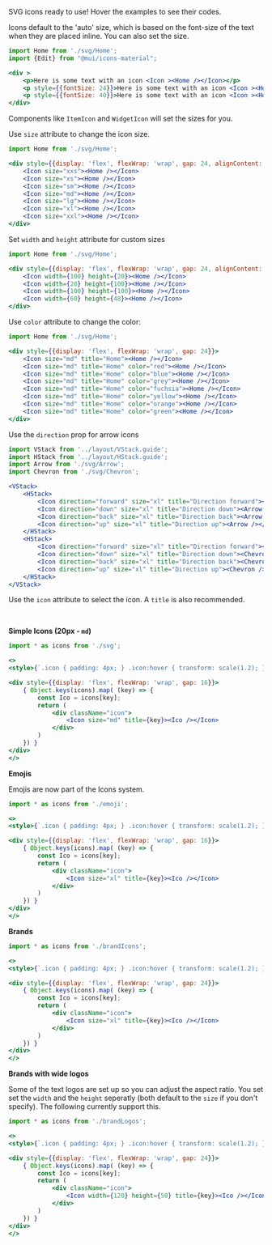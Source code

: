 SVG icons ready to use! Hover the examples to see their codes.

Icons default to the 'auto' size, which is based on the font-size of the text when they are placed inline. You can also set the size.

```jsx
import Home from './svg/Home';
import {Edit} from "@mui/icons-material";

<div >
	<p>Here is some text with an icon <Icon ><Home /></Icon></p>
	<p style={{fontSize: 24}}>Here is some text with an icon <Icon ><Home /></Icon></p>
	<p style={{fontSize: 40}}>Here is some text with an icon <Icon ><Home size="inherit" /></Icon></p>
</div>
```

Components like `ItemIcon` and `WidgetIcon` will set the sizes for you.

Use `size` attribute to change the icon size.

```jsx
import Home from './svg/Home';

<div style={{display: 'flex', flexWrap: 'wrap', gap: 24, alignContent: 'bottom'}}>
	<Icon size="xxs"><Home /></Icon>
	<Icon size="xs"><Home /></Icon>
	<Icon size="sm"><Home /></Icon>
	<Icon size="md"><Home /></Icon>
	<Icon size="lg"><Home /></Icon>
	<Icon size="xl"><Home /></Icon>
	<Icon size="xxl"><Home /></Icon>
</div>
```

Set `width` and `height` attribute for custom sizes

```jsx
import Home from './svg/Home';

<div style={{display: 'flex', flexWrap: 'wrap', gap: 24, alignContent: 'bottom'}}>
	<Icon width={100} height={20}><Home /></Icon>
	<Icon width={20} height={100}><Home /></Icon>
	<Icon width={100} height={100}><Home /></Icon>
	<Icon width={60} height={48}><Home /></Icon>
</div>
```

Use `color` attribute to change the color:

```jsx
import Home from './svg/Home';

<div style={{display: 'flex', flexWrap: 'wrap', gap: 24}}>
	<Icon size="md" title="Home"><Home /></Icon>
	<Icon size="md" title="Home" color="red"><Home /></Icon>
	<Icon size="md" title="Home" color="blue"><Home /></Icon>
	<Icon size="md" title="Home" color="grey"><Home /></Icon>
	<Icon size="md" title="Home" color="fuchsia"><Home /></Icon>
	<Icon size="md" title="Home" color="yellow"><Home /></Icon>
	<Icon size="md" title="Home" color="orange"><Home /></Icon>
	<Icon size="md" title="Home" color="green"><Home /></Icon>
</div>
```

Use the `direction` prop for arrow icons

```jsx
import VStack from '../layout/VStack.guide';
import HStack from '../layout/HStack.guide';
import Arrow from './svg/Arrow';
import Chevron from './svg/Chevron';

<VStack>
	<HStack>
		<Icon direction="forward" size="xl" title="Direction forward"><Arrow /></Icon>
		<Icon direction="down" size="xl" title="Direction down"><Arrow /></Icon>
		<Icon direction="back" size="xl" title="Direction back"><Arrow /></Icon>
		<Icon direction="up" size="xl" title="Direction up"><Arrow /></Icon>
	</HStack>
	<HStack>
		<Icon direction="forward" size="xl" title="Direction forward"><Chevron /></Icon>
		<Icon direction="down" size="xl" title="Direction down"><Chevron /></Icon>
		<Icon direction="back" size="xl" title="Direction back"><Chevron /></Icon>
		<Icon direction="up" size="xl" title="Direction up"><Chevron /></Icon>
	</HStack>
</VStack>
```


Use the `icon` attribute to select the icon. A `title` is also recommended.

<br />



<strong>Simple Icons (20px - `md`)</strong>

```jsx
import * as icons from './svg';

<>
<style>{`.icon { padding: 4px; } .icon:hover { transform: scale(1.2); }`}</style>

<div style={{display: 'flex', flexWrap: 'wrap', gap: 16}}>
	{ Object.keys(icons).map( (key) => {
		const Ico = icons[key];
		return (
			<div className="icon">
				<Icon size="md" title={key}><Ico /></Icon>
			</div>
		)
	}) }
</div>
</>

```

<strong>Emojis</strong>

Emojis are now part of the Icons system.

```jsx
import * as icons from './emoji';

<>
<style>{`.icon { padding: 4px; } .icon:hover { transform: scale(1.2); }`}</style>

<div style={{display: 'flex', flexWrap: 'wrap', gap: 16}}>
	{ Object.keys(icons).map( (key) => {
		const Ico = icons[key];
		return (
			<div className="icon">
				<Icon size="xl" title={key}><Ico /></Icon>
			</div>
		)
	}) }
</div>
</>

```

<strong>Brands</strong>


```jsx
import * as icons from './brandIcons';

<>
<style>{`.icon { padding: 4px; } .icon:hover { transform: scale(1.2); }`}</style>

<div style={{display: 'flex', flexWrap: 'wrap', gap: 24}}>
	{ Object.keys(icons).map( (key) => {
		const Ico = icons[key];
		return (
			<div className="icon">
				<Icon size="xl" title={key}><Ico /></Icon>
			</div>
		)
	}) }
</div>
</>

```

<strong>Brands with wide logos</strong>

Some of the text logos are set up so you can adjust the aspect ratio. You set set the `width` and the `height` seperatly (both default to the `size` if you don't specify). The following currently support this.

```jsx
import * as icons from './brandLogos';

<>
<style>{`.icon { padding: 4px; } .icon:hover { transform: scale(1.2); }`}</style>

<div style={{display: 'flex', flexWrap: 'wrap', gap: 24}}>
	{ Object.keys(icons).map( (key) => {
		const Ico = icons[key];
		return (
			<div className="icon">
				<Icon width={120} height={50} title={key}><Ico /></Icon>
			</div>
		)
	}) }
</div>
</>

```
